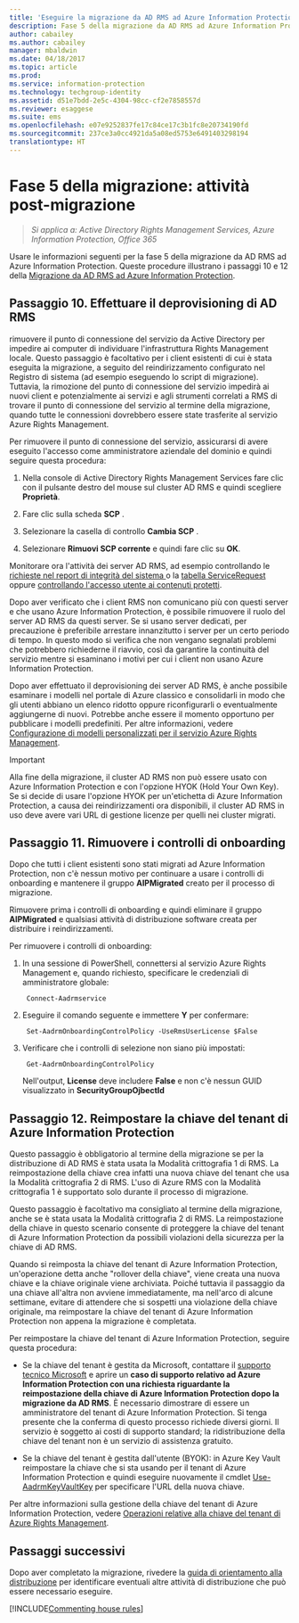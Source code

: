 ```yaml
---
title: 'Eseguire la migrazione da AD RMS ad Azure Information Protection: fase 5'
description: Fase 5 della migrazione da AD RMS ad Azure Information Protection che include i passaggi 10 e 12 della migrazione da AD RMS ad Azure Information Protection.
author: cabailey
ms.author: cabailey
manager: mbaldwin
ms.date: 04/18/2017
ms.topic: article
ms.prod: 
ms.service: information-protection
ms.technology: techgroup-identity
ms.assetid: d51e7bdd-2e5c-4304-98cc-cf2e7858557d
ms.reviewer: esaggese
ms.suite: ems
ms.openlocfilehash: e07e9252837fe17c84ce17c3b1fc8e20734190fd
ms.sourcegitcommit: 237ce3a0cc4921da5a08ed5753e6491403298194
translationtype: HT
---
```

# <a name="migration-phase-5---post-migration-tasks"></a>Fase 5 della migrazione: attività post-migrazione

>*Si applica a: Active Directory Rights Management Services, Azure Information Protection, Office 365*


Usare le informazioni seguenti per la fase 5 della migrazione da AD RMS ad Azure Information Protection. Queste procedure illustrano i passaggi 10 e 12 della [Migrazione da AD RMS ad Azure Information Protection](migrate-from-ad-rms-to-azure-rms.md).

## <a name="step-10-deprovison-ad-rms"></a>Passaggio 10. Effettuare il deprovisioning di AD RMS

rimuovere il punto di connessione del servizio da Active Directory per impedire ai computer di individuare l'infrastruttura Rights Management locale. Questo passaggio è facoltativo per i client esistenti di cui è stata eseguita la migrazione, a seguito del reindirizzamento configurato nel Registro di sistema (ad esempio eseguendo lo script di migrazione). Tuttavia, la rimozione del punto di connessione del servizio impedirà ai nuovi client e potenzialmente ai servizi e agli strumenti correlati a RMS di trovare il punto di connessione del servizio al termine della migrazione, quando tutte le connessioni dovrebbero essere state trasferite al servizio Azure Rights Management. 

Per rimuovere il punto di connessione del servizio, assicurarsi di avere eseguito l'accesso come amministratore aziendale del dominio e quindi seguire questa procedura:

1. Nella console di Active Directory Rights Management Services fare clic con il pulsante destro del mouse sul cluster AD RMS e quindi scegliere **Proprietà**.

2. Fare clic sulla scheda **SCP** .

3. Selezionare la casella di controllo **Cambia SCP** .

4. Selezionare **Rimuovi SCP corrente** e quindi fare clic su **OK**.

Monitorare ora l'attività dei server AD RMS, ad esempio controllando le [richieste nel report di integrità del sistema ](https://technet.microsoft.com/library/ee221012%28v=ws.10%29.aspx) o la [tabella ServiceRequest](http://technet.microsoft.com/library/dd772686%28v=ws.10%29.aspx) oppure [controllando l'accesso utente ai contenuti protetti](http://social.technet.microsoft.com/wiki/contents/articles/3440.ad-rms-frequently-asked-questions-faq.aspx). 

Dopo aver verificato che i client RMS non comunicano più con questi server e che usano Azure Information Protection, è possibile rimuovere il ruolo del server AD RMS da questi server. Se si usano server dedicati, per precauzione è preferibile arrestare innanzitutto i server per un certo periodo di tempo. In questo modo si verifica che non vengano segnalati problemi che potrebbero richiederne il riavvio, così da garantire la continuità del servizio mentre si esaminano i motivi per cui i client non usano Azure Information Protection.

Dopo aver effettuato il deprovisioning dei server AD RMS, è anche possibile esaminare i modelli nel portale di Azure classico e consolidarli in modo che gli utenti abbiano un elenco ridotto oppure riconfigurarli o eventualmente aggiungerne di nuovi. Potrebbe anche essere il momento opportuno per pubblicare i modelli predefiniti. Per altre informazioni, vedere [Configurazione di modelli personalizzati per il servizio Azure Rights Management](../deploy-use/configure-custom-templates.md).

>[!IMPORTANT]
> Alla fine della migrazione, il cluster AD RMS non può essere usato con Azure Information Protection e con l'opzione HYOK (Hold Your Own Key). Se si decide di usare l'opzione HYOK per un'etichetta di Azure Information Protection, a causa dei reindirizzamenti ora disponibili, il cluster AD RMS in uso deve avere vari URL di gestione licenze per quelli nei cluster migrati.

## <a name="step-11-remove-onboarding-controls"></a>Passaggio 11. Rimuovere i controlli di onboarding

Dopo che tutti i client esistenti sono stati migrati ad Azure Information Protection, non c'è nessun motivo per continuare a usare i controlli di onboarding e mantenere il gruppo **AIPMigrated** creato per il processo di migrazione. 

Rimuovere prima i controlli di onboarding e quindi eliminare il gruppo **AIPMigrated** e qualsiasi attività di distribuzione software creata per distribuire i reindirizzamenti.

Per rimuovere i controlli di onboarding:

1. In una sessione di PowerShell, connettersi al servizio Azure Rights Management e, quando richiesto, specificare le credenziali di amministratore globale:

        Connect-Aadrmservice

2. Eseguire il comando seguente e immettere **Y** per confermare:

        Set-AadrmOnboardingControlPolicy -UseRmsUserLicense $False

3. Verificare che i controlli di selezione non siano più impostati:

        Get-AadrmOnboardingControlPolicy

    Nell'output, **License** deve includere **False** e non c'è nessun GUID visualizzato in **SecurityGroupOjbectId**

## <a name="step-12-re-key-your-azure-information-protection-tenant-key"></a>Passaggio 12. Reimpostare la chiave del tenant di Azure Information Protection
Questo passaggio è obbligatorio al termine della migrazione se per la distribuzione di AD RMS è stata usata la Modalità crittografia 1 di RMS. La reimpostazione della chiave crea infatti una nuova chiave del tenant che usa la Modalità crittografia 2 di RMS. L'uso di Azure RMS con la Modalità crittografia 1 è supportato solo durante il processo di migrazione.

Questo passaggio è facoltativo ma consigliato al termine della migrazione, anche se è stata usata la Modalità crittografia 2 di RMS. La reimpostazione della chiave in questo scenario consente di proteggere la chiave del tenant di Azure Information Protection da possibili violazioni della sicurezza per la chiave di AD RMS.

Quando si reimposta la chiave del tenant di Azure Information Protection, un'operazione detta anche "rollover della chiave", viene creata una nuova chiave e la chiave originale viene archiviata. Poiché tuttavia il passaggio da una chiave all'altra non avviene immediatamente, ma nell'arco di alcune settimane, evitare di attendere che si sospetti una violazione della chiave originale, ma reimpostare la chiave del tenant di Azure Information Protection non appena la migrazione è completata.

Per reimpostare la chiave del tenant di Azure Information Protection, seguire questa procedura:

- Se la chiave del tenant è gestita da Microsoft, contattare il [supporto tecnico Microsoft](../get-started/information-support.md#to-contact-microsoft-support) e aprire un **caso di supporto relativo ad Azure Information Protection con una richiesta riguardante la reimpostazione della chiave di Azure Information Protection dopo la migrazione da AD RMS**. È necessario dimostrare di essere un amministratore del tenant di Azure Information Protection. Si tenga presente che la conferma di questo processo richiede diversi giorni. Il servizio è soggetto ai costi di supporto standard; la ridistribuzione della chiave del tenant non è un servizio di assistenza gratuito.

- Se la chiave del tenant è gestita dall'utente (BYOK): in Azure Key Vault reimpostare la chiave che si sta usando per il tenant di Azure Information Protection e quindi eseguire nuovamente il cmdlet [Use-AadrmKeyVaultKey](/powershell/aadrm/vlatest/use-aadrmkeyvaultkey) per specificare l'URL della nuova chiave. 

Per altre informazioni sulla gestione della chiave del tenant di Azure Information Protection, vedere [Operazioni relative alla chiave del tenant di Azure Rights Management](../deploy-use/operations-tenant-key.md).

## <a name="next-steps"></a>Passaggi successivi

Dopo aver completato la migrazione, rivedere la [guida di orientamento alla distribuzione](deployment-roadmap.md) per identificare eventuali altre attività di distribuzione che può essere necessario eseguire.

[!INCLUDE[Commenting house rules](../includes/houserules.md)]
